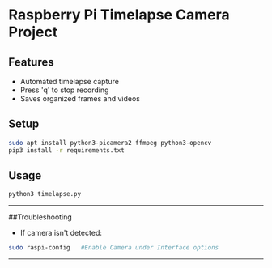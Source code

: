 # Raspberry Pi Timelapse Camera Project

## Features
- Automated timelapse capture
- Press 'q' to stop recording
- Saves organized frames and videos

## Setup
```bash
sudo apt install python3-picamera2 ffmpeg python3-opencv
pip3 install -r requirements.txt
```
## Usage
```bash
python3 timelapse.py
```
---
##Troubleshooting
- If camera isn't detected:
```bash
sudo raspi-config 	#Enable Camera under Interface options
```
---

